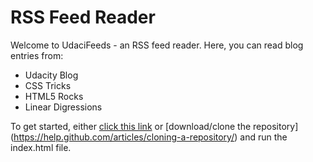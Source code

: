 # RSS Feed Reader

Welcome to UdaciFeeds - an RSS feed reader.  Here, you can read blog entries
from:
 - Udacity Blog
 - CSS Tricks
 - HTML5 Rocks
 - Linear Digressions

 To get started, either [click this link](https://katfrog.github.io/rss-feed-reader/)
 or [download/clone the repository] (https://help.github.com/articles/cloning-a-repository/) and run the index.html file.

